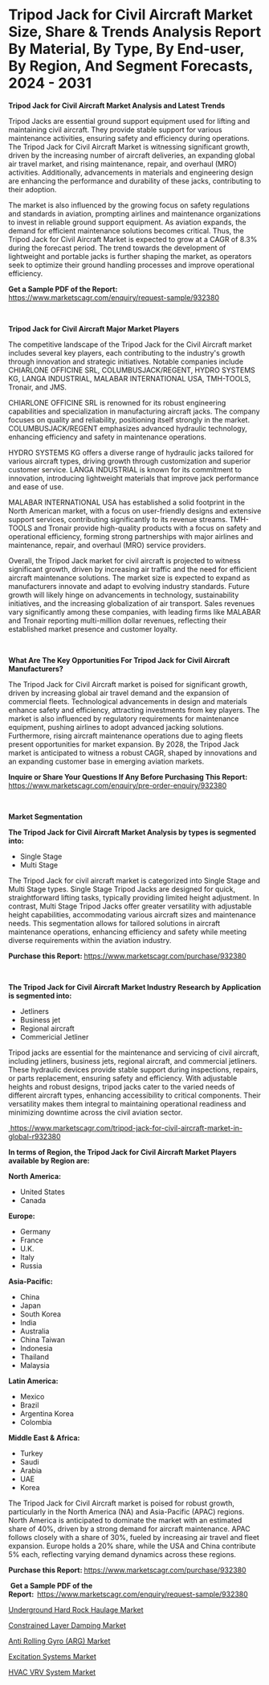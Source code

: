 <p><h1>Tripod Jack for Civil Aircraft Market Size, Share & Trends Analysis Report By Material, By Type, By End-user, By Region, And Segment Forecasts, 2024 - 2031</h1></p><p><strong>Tripod Jack for Civil Aircraft Market Analysis and Latest Trends</strong></p>
<p><p>Tripod Jacks are essential ground support equipment used for lifting and maintaining civil aircraft. They provide stable support for various maintenance activities, ensuring safety and efficiency during operations. The Tripod Jack for Civil Aircraft Market is witnessing significant growth, driven by the increasing number of aircraft deliveries, an expanding global air travel market, and rising maintenance, repair, and overhaul (MRO) activities. Additionally, advancements in materials and engineering design are enhancing the performance and durability of these jacks, contributing to their adoption.</p><p>The market is also influenced by the growing focus on safety regulations and standards in aviation, prompting airlines and maintenance organizations to invest in reliable ground support equipment. As aviation expands, the demand for efficient maintenance solutions becomes critical. Thus, the Tripod Jack for Civil Aircraft Market is expected to grow at a CAGR of 8.3% during the forecast period. The trend towards the development of lightweight and portable jacks is further shaping the market, as operators seek to optimize their ground handling processes and improve operational efficiency.</p></p>
<p><strong>Get a Sample PDF of the Report:&nbsp;</strong> <a href="https://www.marketscagr.com/enquiry/request-sample/932380">https://www.marketscagr.com/enquiry/request-sample/932380</a></p>
<p>&nbsp;</p>
<p><strong>Tripod Jack for Civil Aircraft Major Market Players</strong></p>
<p><p>The competitive landscape of the Tripod Jack for the Civil Aircraft market includes several key players, each contributing to the industry's growth through innovation and strategic initiatives. Notable companies include CHIARLONE OFFICINE SRL, COLUMBUSJACK/REGENT, HYDRO SYSTEMS KG, LANGA INDUSTRIAL, MALABAR INTERNATIONAL USA, TMH-TOOLS, Tronair, and JMS.</p><p>CHIARLONE OFFICINE SRL is renowned for its robust engineering capabilities and specialization in manufacturing aircraft jacks. The company focuses on quality and reliability, positioning itself strongly in the market. COLUMBUSJACK/REGENT emphasizes advanced hydraulic technology, enhancing efficiency and safety in maintenance operations.</p><p>HYDRO SYSTEMS KG offers a diverse range of hydraulic jacks tailored for various aircraft types, driving growth through customization and superior customer service. LANGA INDUSTRIAL is known for its commitment to innovation, introducing lightweight materials that improve jack performance and ease of use.</p><p>MALABAR INTERNATIONAL USA has established a solid footprint in the North American market, with a focus on user-friendly designs and extensive support services, contributing significantly to its revenue streams. TMH-TOOLS and Tronair provide high-quality products with a focus on safety and operational efficiency, forming strong partnerships with major airlines and maintenance, repair, and overhaul (MRO) service providers.</p><p>Overall, the Tripod Jack market for civil aircraft is projected to witness significant growth, driven by increasing air traffic and the need for efficient aircraft maintenance solutions. The market size is expected to expand as manufacturers innovate and adapt to evolving industry standards. Future growth will likely hinge on advancements in technology, sustainability initiatives, and the increasing globalization of air transport. Sales revenues vary significantly among these companies, with leading firms like MALABAR and Tronair reporting multi-million dollar revenues, reflecting their established market presence and customer loyalty.</p></p>
<p>&nbsp;</p>
<p><strong>What Are The Key Opportunities For Tripod Jack for Civil Aircraft Manufacturers?</strong></p>
<p><p>The Tripod Jack for Civil Aircraft market is poised for significant growth, driven by increasing global air travel demand and the expansion of commercial fleets. Technological advancements in design and materials enhance safety and efficiency, attracting investments from key players. The market is also influenced by regulatory requirements for maintenance equipment, pushing airlines to adopt advanced jacking solutions. Furthermore, rising aircraft maintenance operations due to aging fleets present opportunities for market expansion. By 2028, the Tripod Jack market is anticipated to witness a robust CAGR, shaped by innovations and an expanding customer base in emerging aviation markets.</p></p>
<p><strong>Inquire or Share Your Questions If Any Before Purchasing This Report:</strong> <a href="https://www.marketscagr.com/enquiry/pre-order-enquiry/932380">https://www.marketscagr.com/enquiry/pre-order-enquiry/932380</a></p>
<p>&nbsp;</p>
<p><strong>Market Segmentation</strong></p>
<p><strong>The Tripod Jack for Civil Aircraft Market Analysis by types is segmented into:</strong></p>
<p><ul><li>Single Stage</li><li>Multi Stage</li></ul></p>
<p><p>The Tripod Jack for civil aircraft market is categorized into Single Stage and Multi Stage types. Single Stage Tripod Jacks are designed for quick, straightforward lifting tasks, typically providing limited height adjustment. In contrast, Multi Stage Tripod Jacks offer greater versatility with adjustable height capabilities, accommodating various aircraft sizes and maintenance needs. This segmentation allows for tailored solutions in aircraft maintenance operations, enhancing efficiency and safety while meeting diverse requirements within the aviation industry.</p></p>
<p><strong>Purchase this Report:&nbsp;</strong><a href="https://www.marketscagr.com/purchase/932380">https://www.marketscagr.com/purchase/932380</a></p>
<p>&nbsp;</p>
<p><strong>The Tripod Jack for Civil Aircraft Market Industry Research by Application is segmented into:</strong></p>
<p><ul><li>Jetliners</li><li>Business jet</li><li>Regional aircraft</li><li>Commericial Jetliner</li></ul></p>
<p><p>Tripod jacks are essential for the maintenance and servicing of civil aircraft, including jetliners, business jets, regional aircraft, and commercial jetliners. These hydraulic devices provide stable support during inspections, repairs, or parts replacement, ensuring safety and efficiency. With adjustable heights and robust designs, tripod jacks cater to the varied needs of different aircraft types, enhancing accessibility to critical components. Their versatility makes them integral to maintaining operational readiness and minimizing downtime across the civil aviation sector.</p></p>
<p><a href="https://www.marketscagr.com/tripod-jack-for-civil-aircraft-market-in-global-r932380">&nbsp;https://www.marketscagr.com/tripod-jack-for-civil-aircraft-market-in-global-r932380</a></p>
<p><strong>In terms of Region, the Tripod Jack for Civil Aircraft Market Players available by Region are:</strong></p>
<p>
    <p> <strong> North America: </strong>
        <ul>
            <li>United States</li>
            <li>Canada</li>
        </ul>
        </p> 
    <p> <strong> Europe: </strong>
        <ul>
            <li>Germany</li>
            <li>France</li>
            <li>U.K.</li>
            <li>Italy</li>
            <li>Russia</li>
        </ul>
        </p> 
    <p> <strong> Asia-Pacific: </strong>
        <ul>
            <li>China</li>
            <li>Japan</li>
            <li>South Korea</li>
            <li>India</li>
            <li>Australia</li>
            <li>China Taiwan</li>
            <li>Indonesia</li>
            <li>Thailand</li>
            <li>Malaysia</li>
        </ul>
        </p> 
    <p> <strong> Latin America: </strong>
        <ul>
            <li>Mexico</li>
            <li>Brazil</li>
            <li>Argentina Korea</li>
            <li>Colombia</li>
        </ul>
        </p> 
    <p> <strong> Middle East & Africa: </strong>
        <ul>
            <li>Turkey</li>
            <li>Saudi</li>
            <li>Arabia</li>
            <li>UAE</li>
            <li>Korea</li>
        </ul>
    </p>
    </p>
<p><p>The Tripod Jack for Civil Aircraft market is poised for robust growth, particularly in the North America (NA) and Asia-Pacific (APAC) regions. North America is anticipated to dominate the market with an estimated share of 40%, driven by a strong demand for aircraft maintenance. APAC follows closely with a share of 30%, fueled by increasing air travel and fleet expansion. Europe holds a 20% share, while the USA and China contribute 5% each, reflecting varying demand dynamics across these regions.</p></p>
<p><strong>Purchase this Report: </strong><a href="https://www.marketscagr.com/purchase/932380">https://www.marketscagr.com/purchase/932380</a></p>
<p>&nbsp;<strong>Get a Sample PDF of the Report:&nbsp;&nbsp;</strong><a href="https://www.marketscagr.com/enquiry/request-sample/932380">https://www.marketscagr.com/enquiry/request-sample/932380</a></p>
<p><strong></strong></p>
<p><p><a href="https://issuu.com/reportprime-2/docs/underground-hard-rock-haulage-marke_06562b99106495">Underground Hard Rock Haulage Market</a></p><p><a href="https://www.linkedin.com/pulse/unlocking-growth-potential-market-strategic-analysis-constrained-arkbf?trackingId=WmGy4odeRE2GU7uX8OQiLA%3D%3D">Constrained Layer Damping Market</a></p><p><a href="https://issuu.com/reportprime-2/docs/anti-rolling-gyro-arg-market-size-2_adce6b780d17a8">Anti Rolling Gyro (ARG) Market</a></p><p><a href="https://www.linkedin.com/pulse/global-perspectives-excitation-systems-market-trends-forecast-w5wke?trackingId=jQeNqwrsSmWS4TdN09aTBw%3D%3D">Excitation Systems Market</a></p><p><a href="https://medium.com/@kellygordon08/the-hvac-vrv-system-market-industry-provides-a-comprehensive-and-current-analysis-of-the-sector-5935f5ca3a25">HVAC VRV System Market</a></p></p>